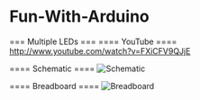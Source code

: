 Fun-With-Arduino
================

=== Multiple LEDs ===
==== YouTube ====
http://www.youtube.com/watch?v=FXiCFV9QJjE

==== Schematic ====
![Schematic](/multiple_leds/multiple_leds_chematic.png)

==== Breadboard ====
![Breadboard](/multiple_leds/multiple_leds_breadboard.png)


